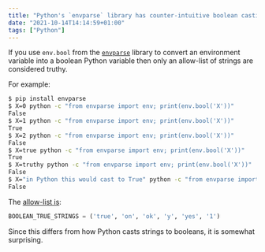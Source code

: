 ```yaml
---
title: "Python's `envparse` library has counter-intuitive boolean casting"
date: "2021-10-14T14:14:59+01:00"
tags: ["Python"]
---
```


If you use `env.bool` from the
[`envparse`](https://github.com/rconradharris/envparse) library to convert an
environment variable into a boolean Python variable then only an allow-list of
strings are considered truthy.

For example:

```sh
$ pip install envparse
$ X=0 python -c "from envparse import env; print(env.bool('X'))"
False
$ X=1 python -c "from envparse import env; print(env.bool('X'))"
True
$ X=2 python -c "from envparse import env; print(env.bool('X'))"
False
$ X=true python -c "from envparse import env; print(env.bool('X'))"
True
$ X=truthy python -c "from envparse import env; print(env.bool('X'))"
False
$ X="in Python this would cast to True" python -c "from envparse import env; print(env.bool('X'))"
False
```

The
[allow-list is](https://github.com/rconradharris/envparse/blob/e67e70307af19d925e194b2a163e0608dae7eb55/envparse.py#L54):

```py
BOOLEAN_TRUE_STRINGS = ('true', 'on', 'ok', 'y', 'yes', '1')
```

Since this differs from how Python casts strings to booleans, it is somewhat
surprising.
